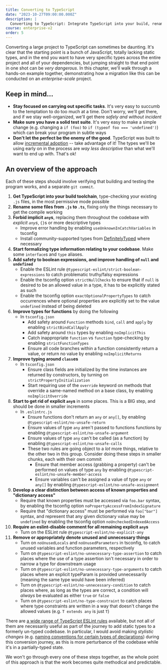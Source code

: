 ```yaml
---
title: Converting to TypeScript
date: "2023-10-27T09:00:00.000Z"
description: |
  Converting to TypeScript: Integrate TypeScript into your build, rename files to .ts, and incrementally enforce stricter types. Progressively refine type information, enhance function and class types, and reduce usage of any. Aim for methodical, incremental changes, backed by tests.
course: enterprise-v2
order: 5
---
```


Converting a large project to TypeScript can sometimes be daunting. It's clear that the starting point is a bunch of JavaScript, totally lacking static types, and in the end you want to have very specific types across the entire project and all of your dependencies, but jumping straight to that end point in one shot can be _very dangerous_. In this chapter, we'll walk through a hands-on example together, demonstrating how a migration like this can be conducted on an _enterprise-scale_ project.

<!-- markdownlint-disable-next-line MD026-->
## Keep in mind...

- **Stay focused on carrying out specific tasks**. It's very easy to succumb to the temptation to do too much at a time. Don't worry, we'll get there, and if we stay well-organized, we'll get there _safely and without incident_
- **Make sure you have a solid test suite**. It's very easy to make a simple change (e.g. changing a `if (foo)` to `if (typeof foo === 'undefined')`) which can break your program in subtle ways
- **Don't let the perfect be the enemy of the good**. TypeScript was built to allow [incremental adoption](https://www.typescriptlang.org/docs/handbook/migrating-from-javascript.html#moving-to-typescript-files) -- take advantage of it! The types we'll be using early on in the process are _way less descriptive_ than what we'll want to end up with. That's ok!

## An overview of the approach

Each of these steps should involve verifying that building and testing the program works, and a separate `git commit`.

1. **Get TypeScript into your build toolchain**, type-checking your existing `.js` files, in the most permissive mode possible
1. **Rename some files from `.js` to `.ts`**, fixing only the things necessary to get the compile working
1. **Forbid implicit `any`s**, replacing them throughout the codebase with _explicit `any`s_, `{}`s or more descriptive types
   - Improve error handling by enabling `useUnknownInCatchVariables` in tsconfig
   - Install community-supported types from [DefinitelyTyped](https://github.com/DefinitelyTyped/DefinitelyTyped/) where necessary
1. **Start formalizing type information relating to your codebase**. Make some `interface`s and `type` aliases.
1. **Add safety to boolean expressions, and improve handling of `null` and `undefined`**
   - Enable the ESLint rule `@typescript-eslint/strict-boolean-expressions` to catch problematic truthy/falsy expressions
   - Enable the tsconfig option `strictNullChecks` to ensure that if `null` is desired to be an allowed value in a type, it has to be explicitly stated as such
   - Enable the tsconfig option `exactOptionalPropertyTypes` to catch occurrences where optional properties are explicitly set to the value `undefined` instead of being deleted
1. **Improve types for functions** by doing the following
   - In `tsconfig.json`
      - Add safety around `Function` methods `bind`, `call` and `apply` by enabling `strictBindCallApply`
      - Add safety around `this` types by enabling `noImplicitThis`
      - Catch inappropriate `function` vs `function` type-checking by enabling `strictFunctionTypes`
      - Ensure all code branches within a function consistently return a value, or return no value by enabling `noImplicitReturns`
1. **Improve typing around `class`es**
   - In `tsconfig.json`
      - Ensure class fields are initialized by the time instances are returned by constructors, by turning on `strictPropertyInitialization`
      - Start requiring use of the `override` keyword on methods that override a same-named method on a base class, by enabling `noImplicitOverride`
1. **Start to get rid of explicit `any`s** in some places. This is a BIG step, and should be done in smaller increments
   - In `.eslintrc.js`
      - Ensure functions don't return an `any` or `any[]`, by enabling `@typescript-eslint/no-unsafe-return`
      - Ensure values of type `any` aren't passed to functions functions by enabling `@typescript-eslint/no-unsafe-argument`
      - Ensure values of type `any` can't be called (as a function) by enabling `@typescript-eslint/no-unsafe-calls`
      - These two rules are going object to a _lot_ more things, relative to the other two in this group. Consider doing these steps in smaller chunks, each with their own commit
        - Ensure that member access (grabbing a property) can't be performed on values of type `any` by enabling `@typescript-eslint/no-unsafe-member-access`
        - Ensure variables can't be assigned a value of type `any` or `any[]` by enabling `@typescript-eslint/no-unsafe-assignment`
1. **Develop a clear distinction between access of known properties and "dictionary access"**
   - Require that known properties must be accessed via `foo.bar` syntax, by enabling the tsconfig option `noPropertyAccessFromIndexSignature`
   - Require that "dictionary access" must be performed via `foo["bar"]` syntax, and represent that any given dictionary value may be `undefined` by enabling the tsconfig option `noUncheckedIndexedAccess`
1. **Require an eslint-disable comment for all remaining explicit `any`s**
   - Turn on the ESLint rule `@typescript-eslint/no-explicit-any`
1. **Remove or appropriately denote unused and unnecessary things**
   - Turn on `noUnusedLocals` and `noUnusedParameters` in tsconfig, to catch unused variables and function parameters, respectively
   - Turn on `@typescript-eslint/no-unnecessary-type-assertion` to catch places where the use of a type assertion isn't necessary in order to narrow a type for downstream usage
   - Turn on `@typescript-eslint/no-unnecessary-type-arguments` to catch places where an explicit typeParam is provided unnecessarily (meaning the same type would have been inferred)
   - Turn on `@typescript-eslint/no-unnecessary-condition` to catch places where, as long as the types are correct, a condition will _always_ be evaluated as either `true` or `false`
   - Turn on `@typescript-eslint/no-type-constraint` to catch places where type constraints are written in a way that doesn't change the allowed values (e.g. `T extends any` is just `T`)

There are [a wide range of TypeScript ESLint rules](https://typescript-eslint.io/rules/) available, but not all of them are necessarily useful as part of the journey to add static types to a formerly un-typed codebase. In particular, I would avoid making _stylistic changes_ (e.g. [naming conventions for certain types of declarations](https://typescript-eslint.io/rules/naming-convention)) during this conversion journey, as this is more perturbance of the codebase while it's in a partially-typed state.

We won't go through every one of these steps together, as the whole point of this approach is that the work becomes quite methodical and predictable.
